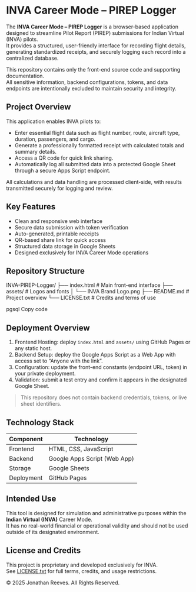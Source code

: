 # INVA Career Mode – PIREP Logger

The **INVA Career Mode – PIREP Logger** is a browser-based application designed to streamline Pilot Report (PIREP) submissions for Indian Virtual (INVA) pilots.  
It provides a structured, user-friendly interface for recording flight details, generating standardized receipts, and securely logging each record into a centralized database.

This repository contains only the front-end source code and supporting documentation.  
All sensitive information, backend configurations, tokens, and data endpoints are intentionally excluded to maintain security and integrity.

## Project Overview

This application enables INVA pilots to:
- Enter essential flight data such as flight number, route, aircraft type, duration, passengers, and cargo.  
- Generate a professionally formatted receipt with calculated totals and summary details.  
- Access a QR code for quick link sharing.  
- Automatically log all submitted data into a protected Google Sheet through a secure Apps Script endpoint.

All calculations and data handling are processed client-side, with results transmitted securely for logging and review.

## Key Features
- Clean and responsive web interface  
- Secure data submission with token verification  
- Auto-generated, printable receipts  
- QR-based share link for quick access  
- Structured data storage in Google Sheets  
- Designed exclusively for INVA Career Mode operations

## Repository Structure
INVA-PIREP-Logger/
├── index.html # Main front-end interface
├── assets/ # Logos and fonts
│ └── INVA Brand Logo.png
├── README.md # Project overview
└── LICENSE.txt # Credits and terms of use

pgsql
Copy code

## Deployment Overview
1. Frontend Hosting: deploy `index.html` and `assets/` using GitHub Pages or any static host.  
2. Backend Setup: deploy the Google Apps Script as a Web App with access set to “Anyone with the link”.  
3. Configuration: update the front-end constants (endpoint URL, token) in your private deployment.  
4. Validation: submit a test entry and confirm it appears in the designated Google Sheet.

> This repository does not contain backend credentials, tokens, or live sheet identifiers.

## Technology Stack
|  Component |         Technology           |
|------------|------------------------------|
| Frontend   | HTML, CSS, JavaScript        |
| Backend    | Google Apps Script (Web App) |
| Storage    | Google Sheets                |
| Deployment | GitHub Pages                 |

## Intended Use
This tool is designed for simulation and administrative purposes within the **Indian Virtual (INVA)** Career Mode.  
It has no real-world financial or operational validity and should not be used outside of its designated environment.

## License and Credits
This project is proprietary and developed exclusively for INVA.  
See [LICENSE.txt](LICENSE.txt) for full terms, credits, and usage restrictions.

© 2025 Jonathan Reeves. All Rights Reserved.
